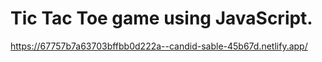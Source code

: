 # Tic Tac Toe game using JavaScript.
https://67757b7a63703bffbb0d222a--candid-sable-45b67d.netlify.app/
